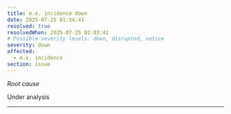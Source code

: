 ```yaml
---
title: m.e. incidence down
date: 2025-07-25 01:54:41
resolved: true
resolvedWhen: 2025-07-25 02:03:41
# Possible severity levels: down, disrupted, notice
severity: down
affected:
  - m.e. incidence
section: issue
---
```


*Root cause*

Under analysis

---


